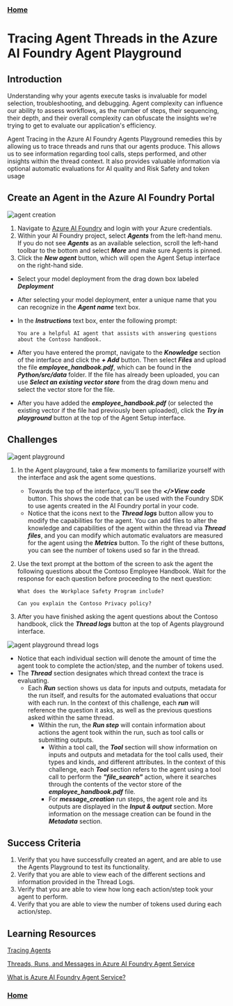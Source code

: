 ### **[Home](../../README.md)** 

# Tracing Agent Threads in the Azure AI Foundry Agent Playground

## Introduction

Understanding why your agents execute tasks is invaluable for model selection, troubleshooting, and debugging.  Agent complexity can influence our ability to assess workflows, as the number of steps, their sequencing, their depth, and their overall complexity can obfuscate the insights we're trying to get to evaluate our application's efficiency.

Agent Tracing in the Azure AI Foundry Agents Playground remedies this by allowing us to trace threads and runs that our agents produce.  This allows us to see information regarding tool calls, steps performed, and other insights within the thread context.  It also provides valuable information via optional automatic evaluations for AI quality and Risk Safety and token usage

## Create an Agent in the Azure AI Foundry Portal

![agent creation](./Resources/image/agentsplay03.png)

1. Navigate to  [Azure AI Foundry](https://ai.azure.com) and login with your Azure credentials.
2. Within your AI Foundry project, select ***Agents*** from the left-hand menu.  If you do not see ***Agents*** as an available selection, scroll the left-hand toolbar to the bottom and select ***More*** and make sure Agents is pinned.
3. Click the ***New agent*** button, which will open the Agent Setup interface on the right-hand side.  

* Select your model deployment from the drag down box labeled ***Deployment*** 
* After selecting your model deployment, enter a unique name that you can recognize in the ***Agent name*** text box.
* In the ***Instructions*** text box, enter the following prompt:


    ```text
    You are a helpful AI agent that assists with answering questions about the Contoso handbook.
    ```

* After you have entered the prompt, navigate to the ***Knowledge*** section of the interface and click the ***+ Add*** button.  Then select ***Files*** and upload the file ***employee_handbook.pdf***, which can be found in the ***Python/src/data*** folder.  If the file has already been uploaded, you can use ***Select an existing vector store*** from the drag down menu and select the vector store for the file.  
* After you have added the ***employee_handbook.pdf*** (or selected the existing vector if the file had previously been uploaded), click the ***Try in playground*** button at the top of the Agent Setup interface.

## Challenges 

![agent playground](./Resources/image/agentsplay01.png)

1. In the Agent playground, take a few moments to familiarize yourself with the interface and ask the agent some questions.

    * Towards the top of the interface, you'll see the ***</>View code*** button.  This shows the code that can be used with the Foundry SDK to use agents created in the AI Foundry portal in your code.
    * Notice that the icons next to the ***Thread logs*** button allow you to modify the capabilities for the agent.  You can add files to alter the knowledge and capabilities of the agent within the thread via ***Thread files***, and you can modify which automatic evaluators are measured for the agent using the ***Metrics*** button.  To the right of these buttons, you can see the number of tokens used so far in the thread. 

2. Use the text prompt at the bottom of the screen to ask the agent the following questions about the Contoso Employee Handbook.  Wait for the response for each question before proceeding to the next question:

    ```text
    What does the Workplace Safety Program include?
    ```

    ```text
    Can you explain the Contoso Privacy policy?
    ```

3. After you have finished asking the agent questions about the Contoso handbook, click the ***Thread logs*** button at the top of Agents playground interface.

![agent playground thread logs](./Resources/image/agentsplay02.png)

* Notice that each individual section will denote the amount of time the agent took to complete the action/step, and the number of tokens used.
* The ***Thread*** section designates which thread context the trace is evaluating.
    * Each ***Run*** section shows us data for inputs and outputs, metadata for the run itself, and results for the automated evaluations that occur with each run.  In the context of this challenge, each ***run*** will reference the question it asks, as well as the previous questions asked within the same thread.
        * Within the run, the ***Run step*** will contain information about actions the agent took within the run, such as tool calls or submitting outputs.
            * Within a tool call, the ***Tool*** section will show information on inputs and outputs and metadata for the tool calls used, their types and kinds, and different attributes.  In the context of this challenge, each ***Tool*** section refers to the agent using a tool call to perform the ***"file_search"*** action, where it searches through the contents of the vector store of the ***employee_handbook.pdf*** file.
            * For ***message_creation*** run steps, the agent role and its outputs are displayed in the ***Input & output*** section.  More information on the message creation can be found in the ***Metadata*** section.

## Success Criteria
1. Verify that you have successfully created an agent, and are able to use the Agents Playground to test its functionality.
2. Verify that you are able to view each of the different sections and information provided in the Thread Logs.
3. Verify that you are able to view how long each action/step took your agent to perform.
4. Verify that you are able to view the number of tokens used during each action/step.

## Learning Resources

[Tracing Agents](https://learn.microsoft.com/en-us/azure/ai-foundry/agents/concepts/tracing)

[Threads, Runs, and Messages in Azure AI Foundry Agent Service](https://learn.microsoft.com/en-us/azure/ai-foundry/agents/concepts/threads-runs-messages)

[What is Azure AI Foundry Agent Service?](https://learn.microsoft.com/en-us/azure/ai-foundry/agents/overview)



### **[Home](../../README.md)** 